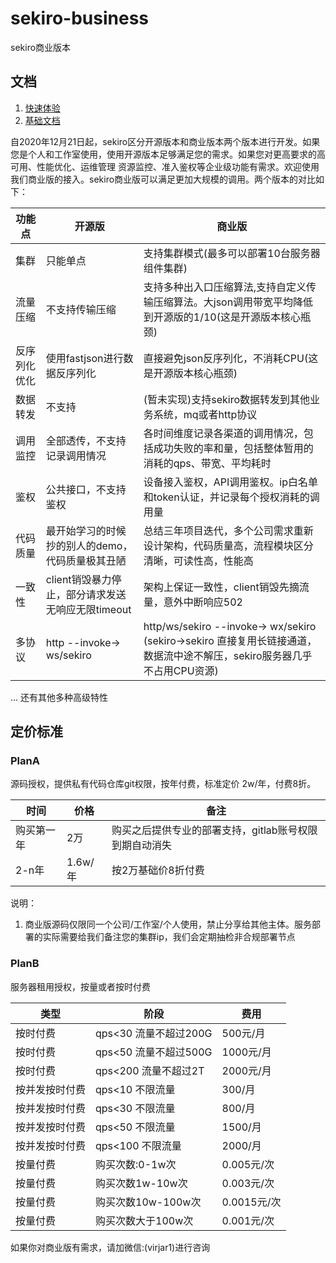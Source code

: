 # sekiro-business

sekiro商业版本

## 文档
1. [快速体验](1.quick_start.md)
2. [基础文档](2.basic.md)

自2020年12月21日起，sekiro区分开源版本和商业版本两个版本进行开发。如果您是个人和工作室使用，使用开源版本足够满足您的需求。如果您对更高要求的高可用、性能优化、运维管理
资源监控、准入鉴权等企业级功能有需求。欢迎使用我们商业版的接入。sekiro商业版可以满足更加大规模的调用。两个版本的对比如下：

|功能点|开源版|商业版|
|----|----|----|
|集群|只能单点|支持集群模式(最多可以部署10台服务器组件集群)|
|流量压缩|不支持传输压缩|支持多种出入口压缩算法,支持自定义传输压缩算法。大json调用带宽平均降低到开源版的1/10(这是开源版本核心瓶颈)|
|反序列化优化|使用fastjson进行数据反序列化|直接避免json反序列化，不消耗CPU(这是开源版本核心瓶颈)|
|数据转发|不支持|(暂未实现)支持sekiro数据转发到其他业务系统，mq或者http协议|
|调用监控|全部透传，不支持记录调用情况|各时间维度记录各渠道的调用情况，包括成功失败的率和量，包括整体暂用的消耗的qps、带宽、平均耗时|
|鉴权|公共接口，不支持鉴权|设备接入鉴权，API调用鉴权。ip白名单和token认证，并记录每个授权消耗的调用量|
|代码质量|最开始学习的时候抄的别人的demo，代码质量极其丑陋|总结三年项目迭代，多个公司需求重新设计架构，代码质量高，流程模块区分清晰，可读性高，性能高|
|一致性|client销毁暴力停止，部分请求发送无响应无限timeout| 架构上保证一致性，client销毁先摘流量，意外中断响应502|
|多协议|http --invoke-> ws/sekiro| http/ws/sekiro --invoke-> wx/sekiro (sekiro->sekiro 直接复用长链接通道，数据流中途不解压，sekiro服务器几乎不占用CPU资源)|

... 还有其他多种高级特性


## 定价标准

### PlanA
源码授权，提供私有代码仓库git权限，按年付费，标准定价 2w/年，付费8折。

|时间|价格|备注|
|----|----|----|
|购买第一年|2万|购买之后提供专业的部署支持，gitlab账号权限到期自动消失|
|2-n年|1.6w/年|按2万基础价8折付费|

说明：
1. 商业版源码仅限同一个公司/工作室/个人使用，禁止分享给其他主体。服务部署的实际需要给我们备注您的集群ip，我们会定期抽检非合规部署节点

### PlanB
服务器租用授权，按量或者按时付费

|类型|阶段|费用|
|----|----|----|
|按时付费|qps<30 流量不超过200G |500元/月|
|按时付费|qps<50 流量不超过500G|1000元/月|
|按时付费|qps<200 流量不超过2T|2000元/月|
|按并发按时付费|qps<10 不限流量|300/月|
|按并发按时付费|qps<30 不限流量|800/月|
|按并发按时付费|qps<50 不限流量|1500/月|
|按并发按时付费|qps<100 不限流量|2000/月|
|按量付费|购买次数:0-1w次 |0.005元/次|
|按量付费|购买次数1w-10w次|0.003元/次|
|按量付费|购买次数10w-100w次|0.0015元/次|
|按量付费|购买次数大于100w次|0.001元/次|

如果你对商业版有需求，请加微信:(virjar1)进行咨询
